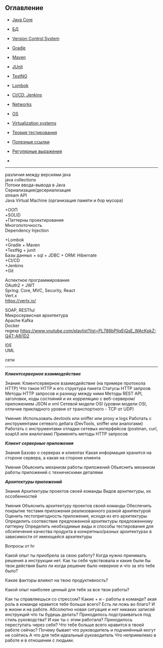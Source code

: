 ## Оглавление

+ [Java Core](core/core.md)

+ [БД](BD/bd.md)
+ [Version Control System](versionControlSystem/version-control-system.md)

+ [Gradle](assemblyAutomation/gradle.md)
+ [Maven](assemblyAutomation/maven.md)

+ [JUnit](frameworkForTesting/JUnit.md)
+ [TestNG](frameworkForTesting/TestNG.md)

+ [Lombok](library/lombok.md)
+ [CI/CD, Jenkins](cicd.md)

+ [Networks](networks/networks.md)

+ [OS](os/os.md)

+ [Virtualization systems](virtualizationSystems/virtualization-systems.md)

+ [Теория тестирования](testingTheory/testing-theory.md)

+ [Полезные ссылки](useful-links.md)

+ [Регулярные выражения]()
+ 



--------
различия между версиями java <br>
java collections <br>
Потоки ввода-вывода в Java <br>
Сериализация/десериализация <br>
stream API <br>
Java Virtual Machine (организация памяти и бор мусора) <br>

+ООП <br>
+SOLID <br>
+Паттерны проектирования <br>
Многопоточность <br>
Dependency Injection <br>

+Lombok <br>
+Gradle + Maven <br>
+TestNg + junit <br>
Базы данных + sql  + JDBC + ORM: Hibernate <br>
+CI/CD <br>
+Jenkins <br>
+Git <br>

Аспектное программирование <br>
OAuth2 + JWT <br>
Spring: Core, MVC, Security, React <br>
Vert.x <br> https://vertx.io/

SOAP, RESTful <br>
Микросервисная архитектура <br>
Apache Kafka <br>
Docker <br>
regexp https://www.youtube.com/playlist?list=PL786bPIlqEjQsE_WAcKpkZ-Q4T-A8j1D2


IDE <br>
UML <br>

сети <br>

--------------

***Клиентсерверное взаимодействие***

Знания:
Клиентсерверное взаимодействие (на примере протокола HTTP)
Что такое HTTP и его структура пакета
Статусы HTTP запроов
Методы HTTP запросов и разницу между ними
Методы REST API, заголовки, коды состояний и их корреляцию с веб-сервером/приложением
JSON и xml
Сетевой модели OSI (уровни модели OSI, отличие прикладного уровня от транспортного - TCP от UDP)


Умения:
Использовать devtools или sniffer или proxy и logs
Работать с инструментами сетевого дебага (DevTools, sniffer или аналогами)
Работать с инструментами отладки сетевых интерфейсов (postman, curl, soapUI или аналогами)
Применять методы HTTP запросов



***Клиент серверные приложения***

Знания
Базово о серверах и клиентах
Какая информация хранится на стороне сервера, а какая на стороне клиента

Умения
Обьяснить механизм работы приложений
Обьяснить механизм работы приложений с техническими деталями




***Архитектуры приложений***

Знания
Архитектуры проектов своей команды
Видов архитектуры, их оссобенностей


Умения
Объяснить архитектуру проектов своей команды
Обеспечить покрытие тестами приложения реализованного разной архитектурой
Оценить тестопригодность приложения, исходя из его архитектуры
Определить соотвествие предложенной архитектуры предложенному паттерну
Определить необходимые виды и способы тестирования для обсепечения качества продукта в конкретных/разных архитектурах в зависимости от имеющейся архитектуры







Вопросы от hr

Какой опыт ты приобрела за свою работу?
Когда нужно принимать решения а инструкции нет. Как ты себя чувствовала и какие были бы твои действия
Было ли когда решение было неверное и что за это тебе было?

Какие факторы влияют на твою продуктивность?

Какой опыт наиболее ценный для тебя за все твои работы?

Как ты справляешься со стрессом?
Какие + и - работы в команде?
акая роль в команде нравится тебе больше всего?
Есть ли ложь во благо? И в жизни и на работе.
Абсолютно новая ситуация и нет никаких записей инструкций что ты будешь делать?
Приходилось подстраиваться под стиль руководства?
И как ты с этим работала?
Приходилось переступать через себя?
Что тебе больше всего нравится в твоей работе сейчас?
Почему бывает что руководитель и подчинённый могут не сойтись
А что для тебя идеальный руководитель
Что неприемлемо в работе и в отношении с людьми.


